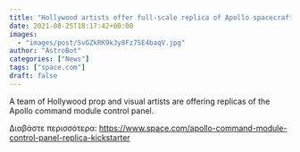 ```yaml
---
title: "Hollywood artists offer full-scale replica of Apollo spacecraft controls"
date: 2021-08-25T18:17:42+00:00
images:
  - "images/post/SvGZkRK9k3y8Fz7SE4baqV.jpg"
author: "AstroBot"
categories: ["News"]
tags: ["space.com"]
draft: false
---
```


A team of Hollywood prop and visual artists are offering replicas of the Apollo command module control panel. 

Διαβάστε περισσότερα: https://www.space.com/apollo-command-module-control-panel-replica-kickstarter
